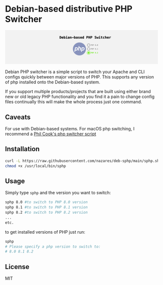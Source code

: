 # Debian-based distributive PHP Switcher

![cover](cover.png)

Debian PHP switcher is a simple script to switch your Apache and CLI configs quickly between major versions of PHP.
This supports any version of php installed onto the Debian-based system.

If you support multiple products/projects that are built using either brand new or old legacy PHP functionality and you
find it a pain to change config files continually this will make the whole process just one command.

## Caveats

For use with Debian-based systems. For macOS php switching, I recommend  a [Phil Cook's php switcher script](https://github.com/rhukster/sphp.sh)

## Installation

```bash
curl -L https://raw.githubusercontent.com/nazares/deb-sphp/main/sphp.sh > /usr/local/bin/sphp
chmod +x /usr/local/bin/sphp
```

## Usage

Simply type `sphp` and the version you want to switch:

```bash
sphp 8.0 #to switch to PHP 8.0 version
sphp 8.1 #to switch to PHP 8.1 version
sphp 8.2 #to switch to PHP 8.2 version
...
etc.
```

to get installed versions of PHP just run:

```bash
sphp
# Please specify a php version to switch to:
# 8.0 8.1 8.2
```

## License

MIT

